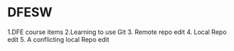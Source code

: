 # DFESW
1.DFE course items
2.Learning to use Git
3. Remote repo edit
4. Local Repo edit
5. A conflicting local Repo edit
